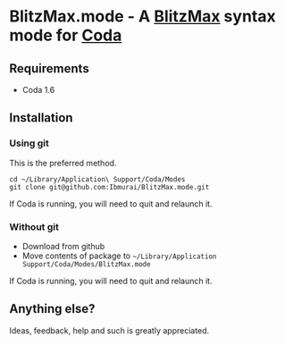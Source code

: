 BlitzMax.mode - A [BlitzMax](http://blitzmax.com/Products/blitzmax.php) syntax mode for [Coda](http://www.panic.com/coda)
=========================================================================================================================

Requirements
------------

 *  Coda 1.6

Installation
------------

### Using git

This is the preferred method.

    cd ~/Library/Application\ Support/Coda/Modes
    git clone git@github.com:Ibmurai/BlitzMax.mode.git

If Coda is running, you will need to quit and relaunch it.

### Without git

 *  Download from github
 *  Move contents of package to `~/Library/Application Support/Coda/Modes/BlitzMax.mode`

If Coda is running, you will need to quit and relaunch it.

Anything else?
--------------

Ideas, feedback, help and such is greatly appreciated.
